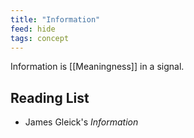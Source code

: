 ```yaml
---
title: "Information"
feed: hide
tags: concept
---
```


Information is [[Meaningness]] in a signal.

## Reading List

* James Gleick's _Information_
